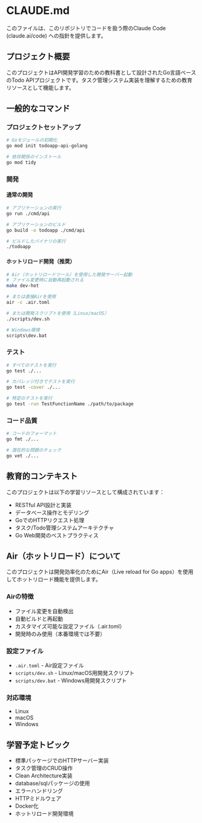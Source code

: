 # CLAUDE.md

このファイルは、このリポジトリでコードを扱う際のClaude Code (claude.ai/code) への指針を提供します。

## プロジェクト概要

このプロジェクトはAPI開発学習のための教科書として設計されたGo言語ベースのTodo APIプロジェクトです。タスク管理システム実装を理解するための教育リソースとして機能します。

## 一般的なコマンド

### プロジェクトセットアップ
```bash
# Goモジュールの初期化
go mod init todoapp-api-golang

# 依存関係のインストール
go mod tidy
```

### 開発

#### 通常の開発
```bash
# アプリケーションの実行
go run ./cmd/api

# アプリケーションのビルド
go build -o todoapp ./cmd/api

# ビルドしたバイナリの実行
./todoapp
```

#### ホットリロード開発（推奨）
```bash
# Air（ホットリロードツール）を使用した開発サーバー起動
# ファイル変更時に自動再起動される
make dev-hot

# または直接Airを使用
air -c .air.toml

# または開発スクリプトを使用（Linux/macOS）
./scripts/dev.sh

# Windows環境
scripts\dev.bat
```

### テスト
```bash
# すべてのテストを実行
go test ./...

# カバレッジ付きでテストを実行
go test -cover ./...

# 特定のテストを実行
go test -run TestFunctionName ./path/to/package
```

### コード品質
```bash
# コードのフォーマット
go fmt ./...

# 潜在的な問題のチェック
go vet ./...
```

## 教育的コンテキスト

このプロジェクトは以下の学習リソースとして構成されています：
- RESTful API設計と実装
- データベース操作とモデリング
- GoでのHTTPリクエスト処理
- タスク/Todo管理システムアーキテクチャ
- Go Web開発のベストプラクティス

## Air（ホットリロード）について

このプロジェクトは開発効率化のためにAir（Live reload for Go apps）を使用してホットリロード機能を提供します。

### Airの特徴
- ファイル変更を自動検出
- 自動ビルドと再起動
- カスタマイズ可能な設定ファイル（.air.toml）
- 開発時のみ使用（本番環境では不要）

### 設定ファイル
- `.air.toml` - Air設定ファイル
- `scripts/dev.sh` - Linux/macOS用開発スクリプト
- `scripts/dev.bat` - Windows用開発スクリプト

### 対応環境
- Linux
- macOS
- Windows

## 学習予定トピック

- 標準パッケージでのHTTPサーバー実装
- タスク管理のCRUD操作
- Clean Architecture実装
- database/sqlパッケージの使用
- エラーハンドリング
- HTTPミドルウェア
- Docker化
- ホットリロード開発環境